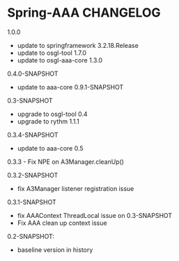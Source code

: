 # Spring-AAA CHANGELOG

1.0.0
- update to springframework 3.2.18.Release
- update to osgl-tool 1.7.0
- update to osgl-aaa-core 1.3.0

0.4.0-SNAPSHOT
- update to aaa-core 0.9.1-SNAPSHOT

0.3-SNAPSHOT
- upgrade to osgl-tool 0.4
- upgrade to rythm 1.1.1

0.3.4-SNAPSHOT
- update to aaa-core 0.5

0.3.3 - Fix NPE on A3Manager.cleanUp()

0.3.2-SNAPSHOT
- fix A3Manager listener registration issue

0.3.1-SNAPSHOT
- fix AAAContext ThreadLocal issue on 0.3-SNAPSHOT
- Fix AAA clean up context issue

0.2-SNAPSHOT:
- baseline version in history

